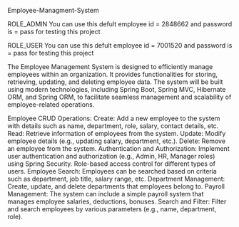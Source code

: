 Employee-Managment-System

ROLE_ADMIN
You can use this defult employee id = 2848662 and password is = pass for testing this project

ROLE_USER
You can use this defult employee id = 7001520 and password is = pass for testing this project

The Employee Management System is designed to efficiently manage employees within an organization. It provides functionalities for storing, retrieving, updating, and deleting employee data. The system will be built using modern technologies, including Spring Boot, Spring MVC, Hibernate ORM, and Spring ORM, to facilitate seamless management and scalability of employee-related operations.

Employee CRUD Operations: Create: Add a new employee to the system with details such as name, department, role, salary, contact details, etc. Read: Retrieve information of employees from the system. Update: Modify employee details (e.g., updating salary, department, etc.). Delete: Remove an employee from the system. Authentication and Authorization: Implement user authentication and authorization (e.g., Admin, HR, Manager roles) using Spring Security. Role-based access control for different types of users. Employee Search: Employees can be searched based on criteria such as department, job title, salary range, etc. Department Management: Create, update, and delete departments that employees belong to. Payroll Management: The system can include a simple payroll system that manages employee salaries, deductions, bonuses. Search and Filter: Filter and search employees by various parameters (e.g., name, department, role).
